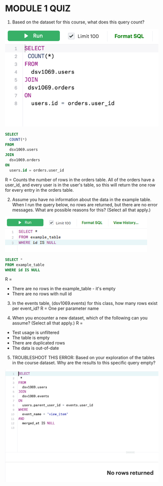 # MODULE 1 QUIZ

1. Based on the dataset for this course, what does this query count?

![alt text](https://github.com/Immich/DataScienceSpecialization/blob/master/quiz_imgs/quiz1.1.png "QUIZ IMG1")

```sql
SELECT
  COUNT(*)
FROM
  dsv1069.users
JOIN
  dsv1069.orders
ON
  users.id = orders.user_id
```
R = Counts the number of rows in the orders table.
All of the orders have a user_id, and every user is in the user's table, so this will return the one row for every entry in the orders table.


2. Assume you have no information about the data in the example table.
When I run the query below, no rows are returned, but there are no error messages. What are possible reasons for this? (Select all that apply.)

![alt text](https://github.com/Immich/DataScienceSpecialization/blob/master/quiz_imgs/quiz1.2.png "QUIZ IMG2")

```sql
SELECT *
FROM example_table
WHERE id IS NULL
```

R =
* There are no rows in the example_table - it's empty
* There are no rows with null id


3. In the events table, (dsv1069.events) for this class, how many rows exist per event_id?
R = One per parameter name


4. When you encounter a new dataset, which of the following can you assume? (Select all that apply.)
R =
* Test usage is unfiltered
* The table is empty
* There are duplicated rows
* The data is out-of-date


5. TROUBLESHOOT THIS ERROR:
Based on your exploration of the tables in the course dataset. Why are the results to this specific query empty?

![alt text](https://github.com/Immich/DataScienceSpecialization/blob/master/quiz_imgs/quiz1.3.png "QUIZ IMG3")





















